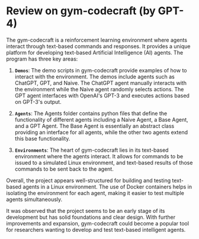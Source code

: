 # Review on gym-codecraft (by GPT-4)

The gym-codecraft is a reinforcement learning environment where agents interact through text-based commands and responses. It provides a unique platform for developing text-based Artificial Intelligence (AI) agents. The program has three key areas:

1. **`Demos`**: The demo scripts in gym-codecraft provide examples of how to interact with the environment. The demos include agents such as ChatGPT, GPT, and Naive. The ChatGPT agent manually interacts with the environment while the Naive agent randomly selects actions. The GPT agent interfaces with OpenAI's GPT-3 and executes actions based on GPT-3's output.

2. **`Agents`**: The Agents folder contains python files that define the functionality of different agents including a Naive Agent, a Base Agent, and a GPT Agent. The Base Agent is essentially an abstract class providing an interface for all agents, while the other two agents extend this base functionality.

3. **`Environments`**: The heart of gym-codecraft lies in its text-based environment where the agents interact. It allows for commands to be issued to a simulated Linux environment, and text-based results of those commands to be sent back to the agent.

Overall, the project appears well-structured for building and testing text-based agents in a Linux environment. The use of Docker containers helps in isolating the environment for each agent, making it easier to test multiple agents simultaneously.

It was observed that the project seems to be an early stage of its development but has solid foundations and clear design. With further improvements and expansion, gym-codecraft could become a popular tool for researchers wanting to develop and test text-based intelligent agents.